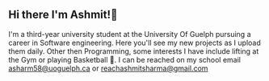 ## Hi there  I'm Ashmit!👋

I'm a third-year university student at the University Of Guelph pursuing a career in Software engineering. Here you'll see my new projects as I upload them daily. Other then Programming, some interests I have include lifting at the Gym or playing Basketball 🏀. I can be reached on my school email asharm58@uoguelph.ca or reachashmitsharma@gmail.com

<!--

Here are some ideas to get you started:


-->
